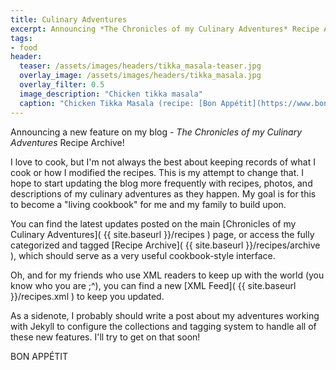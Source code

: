 ```yaml
---
title: Culinary Adventures
excerpt: Announcing *The Chronicles of my Culinary Adventures* Recipe Archive!
tags:
- food
header:
  teaser: /assets/images/headers/tikka_masala-teaser.jpg
  overlay_image: /assets/images/headers/tikka_masala.jpg
  overlay_filter: 0.5
  image_description: "Chicken tikka masala"
  caption: "Chicken Tikka Masala (recipe: [Bon Appétit](https://www.bonappetit.com/recipe/chicken-tikka-masala))"
---
```


Announcing a new feature on my blog - *The Chronicles of my Culinary Adventures* Recipe Archive!

I love to cook, but I'm not always the best about keeping records of what I cook or how I modified the recipes. This is my attempt to change that. I hope to start updating the blog more frequently with recipes, photos, and descriptions of my culinary adventures as they happen. My goal is for this to become a "living cookbook" for me and my family to build upon.

You can find the latest updates posted on the main [Chronicles of my Culinary Adventures]( {{ site.baseurl }}/recipes ) page, or access the fully categorized and tagged [Recipe Archive]( {{ site.baseurl }}/recipes/archive ), which should serve as a very useful cookbook-style interface.

Oh, and for my friends who use XML readers to keep up with the world (you know who you are ;^), you can find a new [XML Feed]( {{ site.baseurl }}/recipes.xml ) to keep you updated.

As a sidenote, I probably should write a post about my adventures working with Jekyll to configure the collections and tagging system to handle all of these new features. I'll try to get on that soon!

<p class="custom__signature">BON APPÉTIT</p>
